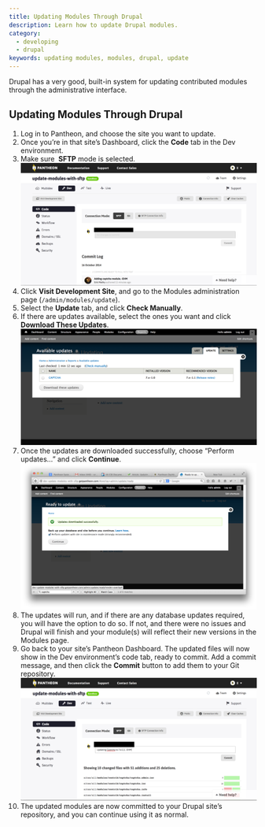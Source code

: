 ```yaml
---
title: Updating Modules Through Drupal
description: Learn how to update Drupal modules.
category:
  - developing
  - drupal
keywords: updating modules, modules, drupal, update
---
```

Drupal has a very good, built-in system for updating contributed modules through the administrative interface.

## Updating Modules Through Drupal

1. Log in to Pantheon, and choose the site you want to update.
2. Once you’re in that site’s Dashboard, click the **Code** tab in the Dev environment.
3. Make sure  **SFTP** mode is selected.  
 ![](/source/docs/assets/images/desk_images/360095.png)
4. Click **Visit Development Site**, and go to the Modules administration page (`/admin/modules/update`).
5. Select the **Update** tab, and click **Check Manually**.
6. If there are updates available, select the ones you want and click **Download These Updates**.  
 ![](/source/docs/assets/images/desk_images/360097.png)
7. Once the updates are downloaded successfully, choose “Perform updates…” and click **Continue**.  
 ![](/source/docs/assets/images/desk_images/360098.png)
8. The updates will run, and if there are any database updates required, you will have the option to do so. If not, and there were no issues and Drupal will finish and your module(s) will reflect their new versions in the Modules page.
9. Go back to your site’s Pantheon Dashboard. The updated files will now show in the Dev environment’s code tab, ready to commit. Add a commit message, and then click the **Commit** button to add them to your Git repository.  
 ![](/source/docs/assets/images/desk_images/360246.png)
10. The updated modules are now committed to your Drupal site’s repository, and you can continue using it as normal.
